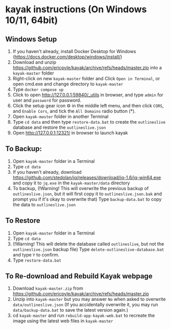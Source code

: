 # kayak instructions (On Windows 10/11, 64bit)

## Windows Setup
1. If you haven't already, install Docker Desktop for Windows (https://docs.docker.com/desktop/windows/install/)
2. Download and unzip https://github.com/ericpyle/kayak/archive/refs/heads/master.zip into a `kayak-master` folder
4. Right-click on new `kayak-master` folder and Click `Open in Terminal`, or open cmd.exe and change directory to `kayak-master`
5. Type `docker compose up`
6. Click to open http://127.0.0.1:59840/_utils in browser, and type `admin` for user and `password` for password.
7. Click the setup gear icon ⚙️ in the middle left menu, and then click `CORS`, and `Enable Cors`, and tick the `All Domains` radio button (*).
8. Open `kayak-master` folder in another Terminal
9. Type `cd data` and then type `restore-data.bat` to create the `outlineslive` database and restore the `outlineslive.json`
10. Open http://127.0.0.1:12321/ in browser to launch kayak

## To Backup:
1. Open `kayak-master` folder in a Terminal
2. Type `cd data`
3. If you haven't already, download https://github.com/stedolan/jq/releases/download/jq-1.6/jq-win64.exe and copy it to `jq.exe` in the `kayak-master/data` directory 
4. To backup, (!Warning! This will overwrite the previous backup of `outlineslive.json`, but it will first copy it to `outlineslive.json.bak` and prompt you if it's okay to overwrite that) Type `backup-data.bat` to copy the data to `outlineslive.json`

## To Restore
1. Open `kayak-master` folder in a Terminal
2. Type `cd data`
3. (!Warning! This will delete the database called `outlineslive`, but not the `outlineslive.json` backup file) Type `delete-outlineslive-database.bat` and type `Y` to confirm.
4. Type `restore-data.bat`

## To Re-download and Rebuild Kayak webpage
1. Download `kayak-master.zip` from https://github.com/ericpyle/kayak/archive/refs/heads/master.zip
2. Unzip into `kayak-master` but you may answer `No` when asked to overwrite `data/outlineslive.json` (If you accidentally overwrite it, you may run `data/backup-data.bat` to save the latest version again.)
3. cd `kayak-master` and run `rebuild-app-kayak-web.bat` to recreate the image using the latest web files in `kayak-master`